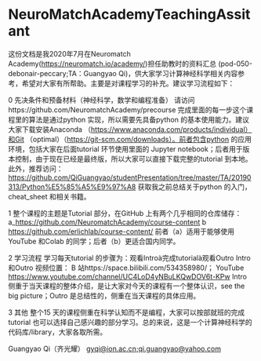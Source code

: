 # NeuroMatchAcademyTeachingAssitant
这份⽂档是我2020年7月在Neuromatch Academy(https://neuromatch.io/academy/)担任助教时的资料汇总 (pod-050-debonair-peccary;TA：Guangyao Qi)，供⼤家学习计算神经科学相关内容参考，希望对⼤家有所帮助。主要是对课程学习的补充。建议学习流程如下：

0 先决条件和预备材料（神经科学，数学和编程准备）
请访问https://github.com/NeuromatchAcademy/precourse 完成⾥⾯的每⼀步这个课程⾥的算法是通过python 实现，所以需要先具备python 的基本使⽤能⼒。建议⼤家下载安装Anaconda （https://www.anaconda.com/products/individual）和Git （optimal）（https://git-scm.com/downloads）。前者包含python 的应⽤环境，包括⼤家在后⾯tutorial 环节使⽤⾥⾯的 Jupyter notebook；后者⽤于版本控制，由于现在已经是最终版，所以⼤家可以直接下载完整的tutorial 到本地。此外，推荐访问：
https://github.com/QiGuangyao/studentPresentation/tree/master/TA/20190313/Python%E5%85%A5%E9%97%A8 获取我之前总结关于python 的⼊门，cheat_sheet 和相关书籍。

1 整个课程的主题是Tutorial 部分，在GitHub 上有两个⼏乎相同的仓库储存：
a_https://github.com/NeuromatchAcademy/course-content
b https://github.com/erlichlab/course-content/
前者（a）适⽤于能够使⽤YouTube 和Colab 的同学；后者（b）更适合国内同学。

2 学习流程
学习每天tutorial 的步骤为：观看Introà完成tutorialà观看Outro
Intro 和Outro 视频位置：
    B 站https://space.bilibili.com/534358980/；
    YouTube https://www.youtube.com/channel/UC4LoD4yNBuLKQwDOV6t-KPw
    Intro 侧重于当天课程的整体介绍，是让⼤家对今天的课程有⼀个整体认识，see the big picture；Outro 是总结性的，侧重在当天课程的具体应⽤。

3 其他
    整个15 天的课程侧重在科学认知⽽不是编程，⼤家可以按部就班的完成tutorial 也可以选择⾃⼰感兴趣的部分学习。总的来说，这是⼀个计算神经科学的代码库/library，⼤家各取所需。

Guangyao Qi（齐光耀） 
gyqi@ion.ac.cn;qi.guangyao@yahoo.com